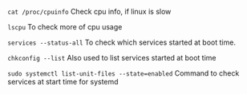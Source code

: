 `cat /proc/cpuinfo`
Check cpu info, if linux is slow

`lscpu`
To check more of cpu usage

`services --status-all`
To check which services started at boot time.

`chkconfig --list`
Also used to list services started at boot time

`sudo systemctl list-unit-files --state=enabled`
Command to check services at start time for systemd